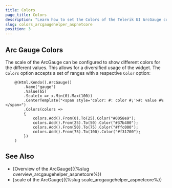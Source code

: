 ```yaml
---
title: Colors
page_title: Colors
description: "Learn how to set the Colors of the Telerik UI ArcGauge component for {{ site.framework }}."
slug: colors_arcgaugehelper_aspnetcore
position: 3
---
```


## Arc Gauge Colors

The scale of the ArcGauge can be configured to show different colors for the different values. This allows for a diversified usage of the widget. The `Colors` option accepts a set of ranges with a respective `Color` option:

````HtmlHelper
    @(Html.Kendo().ArcGauge()
        .Name("gauge")
        .Value(65)
        .Scale(x => x.Min(0).Max(100))
        .CenterTemplate("<span style='color: #: color #;'>#: value #%</span>")
        .Colors(colors =>
        {
            colors.Add().From(0).To(25).Color("#0058e9");
            colors.Add().From(25).To(50).Color("#37b400");
            colors.Add().From(50).To(75).Color("#ffc000");
            colors.Add().From(75).To(100).Color("#f31700");
        })
    )
````

## See Also

* [Overview of the ArcGauge]({%slug overview_arcgaugehelper_aspnetcore%})
* [scale of the ArcGauge]({%slug scale_arcgaugehelper_aspnetcore%})